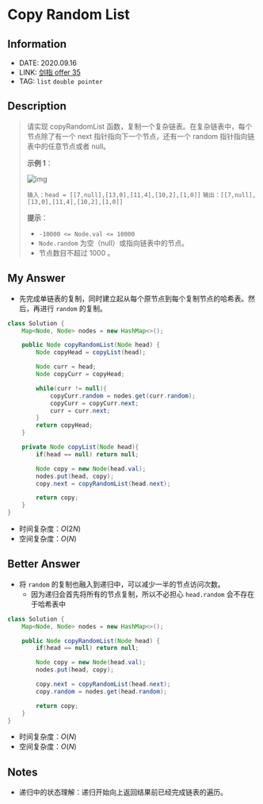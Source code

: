 # Copy Random List

## Information

- DATE: 2020.09.16
- LINK: [剑指 offer 35](https://leetcode-cn.com/problems/fu-za-lian-biao-de-fu-zhi-lcof/)
- TAG: `list` `double pointer` 

## Description

> 请实现 copyRandomList 函数，复制一个复杂链表。在复杂链表中，每个节点除了有一个 next 指针指向下一个节点，还有一个 random 指针指向链表中的任意节点或者 null。
>
>  
>
> **示例 1**：
>
> ![img](https://assets.leetcode-cn.com/aliyun-lc-upload/uploads/2020/01/09/e1.png)
>
> `输入：head = [[7,null],[13,0],[11,4],[10,2],[1,0]]`
> `输出：[[7,null],[13,0],[11,4],[10,2],[1,0]]`
>
> **提示**：
>
> - `-10000 <= Node.val <= 10000`
> - `Node.random` 为空（null）或指向链表中的节点。
> - 节点数目不超过 1000 。

## My Answer

- 先完成单链表的复制，同时建立起从每个原节点到每个复制节点的哈希表。然后，再进行 `random` 的复制。

```java
class Solution {
    Map<Node, Node> nodes = new HashMap<>(); 

    public Node copyRandomList(Node head) {
        Node copyHead = copyList(head);

        Node curr = head;
        Node copyCurr = copyHead;

        while(curr != null){
            copyCurr.random = nodes.get(curr.random);
            copyCurr = copyCurr.next;
            curr = curr.next;
        }
        return copyHead;
    }

    private Node copyList(Node head){
        if(head == null) return null;

        Node copy = new Node(head.val);
        nodes.put(head, copy);
        copy.next = copyRandomList(head.next);

        return copy;
    }
}
```

- 时间复杂度：$O(2N)$
- 空间复杂度：$O(N)$

## Better Answer

- 将 `random` 的复制也融入到递归中，可以减少一半的节点访问次数。
  - 因为递归会首先将所有的节点复制，所以不必担心 `head.random` 会不存在于哈希表中

```java
class Solution {
    Map<Node, Node> nodes = new HashMap<>(); 

    public Node copyRandomList(Node head) {
        if(head == null) return null;

        Node copy = new Node(head.val);
        nodes.put(head, copy);

        copy.next = copyRandomList(head.next);
        copy.random = nodes.get(head.random);

        return copy;
    }
}
```

- 时间复杂度：$O(N)$
- 空间复杂度：$O(N)$

## Notes

- 递归中的状态理解：递归开始向上返回结果前已经完成链表的遍历。